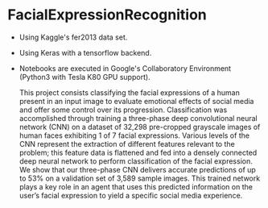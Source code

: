 # FacialExpressionRecognition

- Using Kaggle's fer2013 data set.
- Using Keras with a tensorflow backend.
- Notebooks are executed in Google's Collaboratory Environment (Python3 with Tesla K80 GPU support).

  This project consists classifying the facial expressions of a human present in an input image to evaluate emotional effects of social media and offer some control over its progression. Classification was accomplished through training a three-phase deep convolutional neural network (CNN)  on a dataset of 32,298 pre-cropped grayscale images of human faces exhibiting 1 of 7 facial expressions. Various levels of the CNN represent the extraction of different features relevant to the problem; this feature data is flattened and fed into a densely connected deep neural network to perform classification of the facial expression.  We show that our three-phase CNN delivers accurate predictions of up to 53% on a validation set of 3,589 sample images. This trained network plays a key role in an agent that uses this predicted information on the user’s facial expression to yield a specific social media experience.
